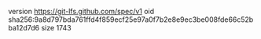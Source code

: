 version https://git-lfs.github.com/spec/v1
oid sha256:9a8d797bda761ffd4f859ecf25e97a0f7b2e8e9ec3be008fde66c52bba12d7d6
size 1743
